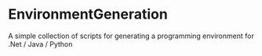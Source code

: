 # EnvironmentGeneration
A simple collection of scripts for generating a programming environment for .Net / Java / Python
